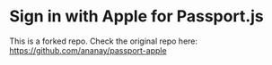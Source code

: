 # Sign in with Apple for Passport.js

This is a forked repo. Check the original repo here:
https://github.com/ananay/passport-apple

